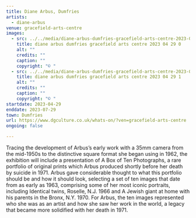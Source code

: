 ```yaml
---
title: Diane Arbus, Dumfries
artists:
  - diane-arbus
venue: gracefield-arts-centre
images:
  - src: ../../media/diane-arbus-dumfries-gracefield-arts-centre-2023-04-29-0.webp
    title: diane arbus dumfries gracefield arts centre 2023 04 29 0
    alt: ""
    credits: ""
    caption: ""
    copyright: "© "
  - src: ../../media/diane-arbus-dumfries-gracefield-arts-centre-2023-04-29-1.webp
    title: diane arbus dumfries gracefield arts centre 2023 04 29 1
    alt: ""
    credits: ""
    caption: ""
    copyright: "© "
startdate: 2023-04-29
enddate: 2023-07-29
town: Dumfries
url: https://www.dgculture.co.uk/whats-on/?ven=gracefield-arts-centre
ongoing: false

---
```


Tracing the development of Arbus’s early work with a 35mm camera from the mid-1950s to the distinctive square format she began using in 1962, the exhibition will include a presentation of A Box of Ten Photographs, a rare portfolio of original prints which Arbus produced shortly before her death by suicide in 1971. Arbus gave considerable thought to what this portfolio should be and how it should look, selecting a set of ten images that date from as early as 1963, comprising some of her most iconic portraits, including Identical twins, Roselle, N.J. 1966 and A Jewish giant at home with his parents in the Bronx, N.Y. 1970. For Arbus, the ten images represented who she was as an artist and how she saw her work in the world, a legacy that became more solidified with her death in 1971.